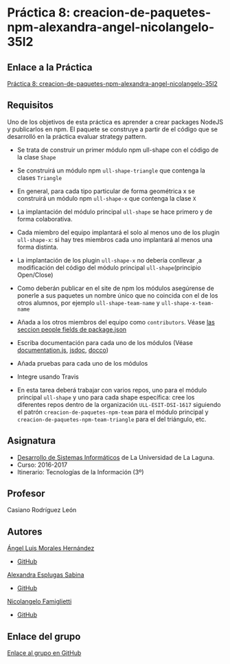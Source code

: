# Práctica 8:  creacion-de-paquetes-npm-alexandra-angel-nicolangelo-35l2

## Enlace a la Práctica
[Práctica 8: creacion-de-paquetes-npm-alexandra-angel-nicolangelo-35l2](https://casianorodriguezleon.gitbooks.io/ull-esit-1617/content/practicas/practicamodulestrategypattern.html)

## Requisitos
Uno de los objetivos de esta práctica es aprender a crear packages NodeJS y publicarlos en npm. El paquete se construye a partir de el código que se desarrolló en la práctica evaluar strategy pattern.

 - Se trata de construir un primer módulo npm ull-shape con el código de  la clase `Shape` 
 - Se construirá un módulo npm `ull-shape-triangle` que
   contenga la clases `Triangle` 
 - En general, para cada tipo particular de
   forma geométrica x se construirá un módulo npm `ull-shape-x` que  contenga la clase `X`
 - La implantación del módulo principal `ull-shape` se
   hace primero y de forma colaborativa.
- Cada miembro del equipo implantará el solo al menos uno de los plugin `ull-shape-x`: si hay tres miembros cada uno implantará al menos una forma distinta.

- La implantación de los plugin `ull-shape-x` no debería conllevar ,a modificación del código del módulo principal `ull-shape`(principio Open/Close)

 - Como deberán publicar en el site de npm los módulos asegúrense de ponerle a sus paquetes un nombre único que no coincida con el de los otros alumnos, por ejemplo `ull-shape-team-name` y `ull-shape-x-team-name`

 - Añada a los otros miembros del equipo como `contributors`. Véase [las seccion people fields de package.json](https://docs.npmjs.com/files/package.json#people-fields-author-contributors)

 - Escriba documentación para cada uno de los módulos (Véase [documentation.js](http://documentation.js.org/), [jsdoc](https://www.npmjs.com/package/jsdoc), [docco](http://jashkenas.github.io/docco/))

 - Añada pruebas para cada uno de los módulos

 - Integre usando Travis

 - En esta tarea deberá trabajar con varios repos, uno para el módulo principal `ull-shape` y uno para cada shape específica: cree los diferentes repos dentro de la organización `ULL-ESIT-DSI-1617` siguiendo el patrón `creacion-de-paquetes-npm-team` para el módulo principal y `creacion-de-paquetes-npm-team-triangle` para el del triángulo, etc.
 
 ## Asignatura
* [Desarrollo de Sistemas Informáticos](https://campusvirtual.ull.es/1617/course/view.php?id=1136) de La Universidad de La Laguna.
* Curso: 2016-2017
* Itinerario: Tecnologías de la Información \(3º\)

## Profesor
Casiano Rodríguez León

## Autores
[Ángel Luis Morales Hernández](https://alu0100888157.github.io)
* [GitHub](https://github.com/alu0100888157)

[Alexandra Esplugas Sabina](https://alu0100762006.github.io)
* [GitHub](https://github.com/alu0100762006)

[Nicolangelo Famiglietti](https://alu0100912005.github.io)
* [GitHub](https://github.com/alu0100912005)

## Enlace del grupo
[Enlace al grupo en GitHub](https://github.com/ULL-ESIT-DSI-1617/creacion-de-paquetes-npm-alexandra-angel-nicolangelo-35l2)
